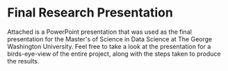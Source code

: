 # Final Research Presentation

Attached is a PowerPoint presentation that was used as the final presentation for the Master's of Science in Data Science at The George Washington University. Feel free to take a look at the presentation for a birds-eye-view of the entire project, along with the steps taken to produce the results.